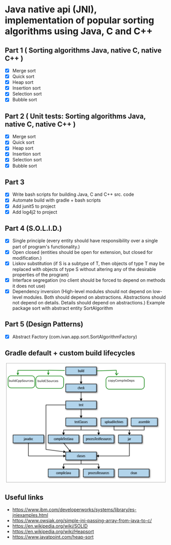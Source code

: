 # Java native api (JNI), implementation of popular sorting algorithms using Java, C and C++ 

## Part 1 ( Sorting algorithms Java, native C, native C++ )

- [x] Merge sort
- [x] Quick sort
- [x] Heap sort
- [x] Insertion sort
- [x] Selection sort
- [x] Bubble sort

## Part 2 ( Unit tests: Sorting algorithms Java, native C, native C++ )

- [x] Merge sort
- [x] Quick sort
- [x] Heap sort
- [x] Insertion sort
- [x] Selection sort
- [x] Bubble sort

## Part 3
- [x] Write bash scripts for building Java, C and C++ src. code
- [x] Automate build with gradle + bash scripts
- [x] Add junit5 to project
- [x] Add log4j2 to project

## Part 4 (S.O.L.I.D.)

- [x] Single principle (every entity should have responsibility over a single part of program's functionality.)
- [x] Open closed (entities should be open for extension, but closed for modification.)
- [x] Liskov substitution (if S is a subtype of T, then objects of type T may be replaced with objects of type S without altering any of the desirable properties of the program)
- [x] Interface segregation (no client should be forced to depend on methods it does not use)
- [x] Dependency inversion (High-level modules should not depend on low-level modules. Both should depend on abstractions. Abstractions should not depend on details. Details  should depend on abstractions.) Example package sort with abstract entity SortAlgorithm

## Part 5 (Design Patterns)
- [x] Abstract Factory (com.ivan.app.sort.SortAlgorithmFactory)

## Gradle default + custom build lifecycles

![](./forReadme/gradle-build-lifecycle+customTasks.png)

## Useful links

+ https://www.ibm.com/developerworks/systems/library/es-jniexamples.html
+ https://www.owsiak.org/simple-jni-passing-array-from-java-to-c/
+ https://en.wikipedia.org/wiki/SOLID
+ https://en.wikipedia.org/wiki/Heapsort
+ https://www.javatpoint.com/heap-sort

